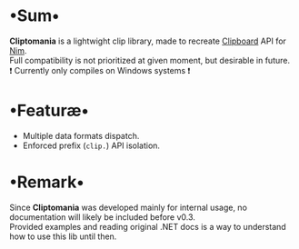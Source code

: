 # •Sum•
__Cliptomania__ is a lightwight clip library, made to recreate [Clipboard](https://docs.microsoft.com/ru-ru/dotnet/api/system.windows.clipboard) API for [Nim](https://nim-lang.org/).  
Full compatibility is not prioritized at given moment, but desirable in future.  
❗ Currently only compiles on Windows systems ❗

# •Featuræ•
* Multiple data formats dispatch.
* Enforced prefix (`clip.`) API isolation.

# •Remark•
Since __Cliptomania__ was developed mainly for internal usage, no documentation will likely be included before v0.3.  
Provided examples and reading original .NET docs is a way to understand how to use this lib until then.
